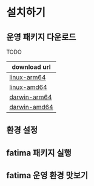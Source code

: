 # 설치하기


## 운영 패키지 다운로드
TODO 

| download url                                                                                             |
|----------------------------------------------------------------------------------------------------------|
| [linux-arm64](https://github.com/fatima-go/fatima-download/raw/main/fatima-package.linux-arm64.tar.gz)   |
| [linux-amd64](https://github.com/fatima-go/fatima-download/raw/main/fatima-package.linux-amd64.tar.gz)   |
| [darwin-arm64](https://github.com/fatima-go/fatima-download/raw/main/fatima-package.darwin-arm64.tar.gz) |
| [darwin-amd64](https://github.com/fatima-go/fatima-download/raw/main/fatima-package.darwin-amd64.tar.gz) |

## 환경 설정

## fatima 패키지 실행

## fatima 운영 환경 맛보기

